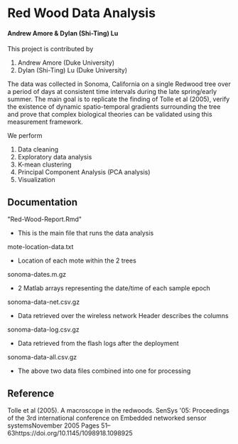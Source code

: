 # Red Wood Data Analysis
#### Andrew Amore & Dylan (Shi-Ting) Lu

This project is contributed by 
1. Andrew Amore (Duke University)
2. Dylan (Shi-Ting) Lu (Duke University)

The data was collected in Sonoma, California on a single Redwood tree over a period of days at consistent time intervals during
the late spring/early summer. The main goal is to replicate the finding of Tolle et al (2005),  verify the existence of dynamic spatio-temporal gradients surrounding the tree and prove that complex biological theories can be validated using this measurement framework. 

We perform
1. Data cleaning
1. Exploratory data analysis
3. K-mean clustering
4. Principal Component Analysis (PCA analysis)
5. Visualization

## Documentation

"Red-Wood-Report.Rmd"
  - This is the main file that runs the data analysis

mote-location-data.txt
  - Location of each mote within the 2 trees

sonoma-dates.m.gz 
  - 2 Matlab arrays representing the date/time of each sample epoch

sonoma-data-net.csv.gz
  - Data retrieved over the wireless network
    Header describes the columns

sonoma-data-log.csv.gz
  - Data retrieved from the flash logs after the deployment

sonoma-data-all.csv.gz
  - The above two data files combined into one for processing


## Reference
Tolle et al (2005). A macroscope in the redwoods. SenSys '05: Proceedings of the 3rd international conference on Embedded networked sensor systemsNovember 2005 Pages 51–63https://doi.org/10.1145/1098918.1098925

